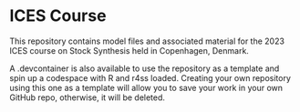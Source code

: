 # ICES Course

This repository contains model files and associated material for the 2023 ICES course on Stock Synthesis held in Copenhagen, Denmark.

A .devcontainer is also available to use the repository as a template and spin up a codespace with R and r4ss loaded. Creating your own repository using this one as a template will allow you to save your work in your own GitHub repo, otherwise, it will be deleted.
